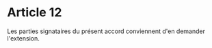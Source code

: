 # Article 12

  
 Les parties signataires du présent accord conviennent d'en demander l'extension.  
  
